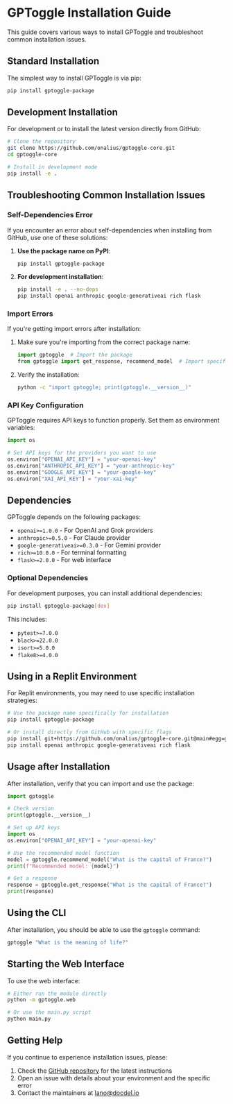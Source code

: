 # GPToggle Installation Guide

This guide covers various ways to install GPToggle and troubleshoot common installation issues.

## Standard Installation

The simplest way to install GPToggle is via pip:

```bash
pip install gptoggle-package
```

## Development Installation

For development or to install the latest version directly from GitHub:

```bash
# Clone the repository
git clone https://github.com/onalius/gptoggle-core.git
cd gptoggle-core

# Install in development mode
pip install -e .
```

## Troubleshooting Common Installation Issues

### Self-Dependencies Error

If you encounter an error about self-dependencies when installing from GitHub, use one of these solutions:

1. **Use the package name on PyPI**:
   ```bash
   pip install gptoggle-package
   ```

2. **For development installation**:
   ```bash
   pip install -e . --no-deps
   pip install openai anthropic google-generativeai rich flask
   ```

### Import Errors

If you're getting import errors after installation:

1. Make sure you're importing from the correct package name:
   ```python
   import gptoggle  # Import the package
   from gptoggle import get_response, recommend_model  # Import specific functions
   ```

2. Verify the installation:
   ```bash
   python -c "import gptoggle; print(gptoggle.__version__)"
   ```

### API Key Configuration

GPToggle requires API keys to function properly. Set them as environment variables:

```python
import os

# Set API keys for the providers you want to use
os.environ["OPENAI_API_KEY"] = "your-openai-key"
os.environ["ANTHROPIC_API_KEY"] = "your-anthropic-key"
os.environ["GOOGLE_API_KEY"] = "your-google-key"
os.environ["XAI_API_KEY"] = "your-xai-key"
```

## Dependencies

GPToggle depends on the following packages:

- `openai>=1.0.0` - For OpenAI and Grok providers
- `anthropic>=0.5.0` - For Claude provider
- `google-generativeai>=0.3.0` - For Gemini provider
- `rich>=10.0.0` - For terminal formatting
- `flask>=2.0.0` - For web interface

### Optional Dependencies

For development purposes, you can install additional dependencies:

```bash
pip install gptoggle-package[dev]
```

This includes:
- `pytest>=7.0.0`
- `black>=22.0.0`
- `isort>=5.0.0`
- `flake8>=4.0.0`

## Using in a Replit Environment

For Replit environments, you may need to use specific installation strategies:

```bash
# Use the package name specifically for installation
pip install gptoggle-package

# Or install directly from GitHub with specific flags
pip install git+https://github.com/onalius/gptoggle-core.git@main#egg=gptoggle-package --no-deps
pip install openai anthropic google-generativeai rich flask
```

## Usage after Installation

After installation, verify that you can import and use the package:

```python
import gptoggle

# Check version
print(gptoggle.__version__)

# Set up API keys
import os
os.environ["OPENAI_API_KEY"] = "your-openai-key"

# Use the recommended model function
model = gptoggle.recommend_model("What is the capital of France?")
print(f"Recommended model: {model}")

# Get a response
response = gptoggle.get_response("What is the capital of France?")
print(response)
```

## Using the CLI

After installation, you should be able to use the `gptoggle` command:

```bash
gptoggle "What is the meaning of life?"
```

## Starting the Web Interface

To use the web interface:

```bash
# Either run the module directly
python -m gptoggle.web

# Or use the main.py script
python main.py
```

## Getting Help

If you continue to experience installation issues, please:

1. Check the [GitHub repository](https://github.com/onalius/gptoggle-core) for the latest instructions
2. Open an issue with details about your environment and the specific error
3. Contact the maintainers at lano@docdel.io